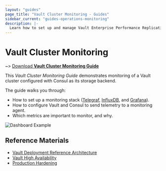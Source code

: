```yaml
---
layout: "guides"
page_title: "Vault Cluster Monitoring - Guides"
sidebar_current: "guides-operations-monitoring"
description: |-
  Learn how to set up and manage Vault Enterprise Performance Replication.
---
```


# Vault Cluster Monitoring

~> [Download **Vault Cluster Monitoring Guide**](https://s3-us-west-2.amazonaws.com/hashicorp-education/whitepapers/Vault/Vault-Consul-Monitoring-Guide.pdf)


This _Vault Cluster Monitoring Guide_ demonstrates monitoring of a Vault cluster
configured  with Consul as its storage backend.

The guide walks you through:

- How to set up a monitoring stack ([Telegraf](https://www.influxdata.com/time-series-platform/telegraf/), [InfluxDB](https://www.influxdata.com/time-series-platform/influxdb/), and [Grafana](https://grafana.com/)).
- How to configure Vault and Consul to send telemetry to a monitoring agent.
- Which metrics are important to monitor, and why.

![Dashboard Example](/img/consul_cluster_health.png)


## Reference Materials

- [Vault Deployment Reference Architecture](/guides/operations/reference-architecture.html)
- [Vault High Availability](/guides/operations/vault-ha-consul.html)
- [Production Hardening](/guides/operations/production.html)
